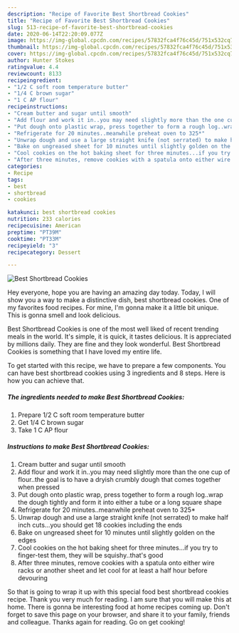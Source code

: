 ```yaml
---
description: "Recipe of Favorite Best Shortbread Cookies"
title: "Recipe of Favorite Best Shortbread Cookies"
slug: 513-recipe-of-favorite-best-shortbread-cookies
date: 2020-06-14T22:20:09.077Z
image: https://img-global.cpcdn.com/recipes/57832fca4f76c45d/751x532cq70/best-shortbread-cookies-recipe-main-photo.jpg
thumbnail: https://img-global.cpcdn.com/recipes/57832fca4f76c45d/751x532cq70/best-shortbread-cookies-recipe-main-photo.jpg
cover: https://img-global.cpcdn.com/recipes/57832fca4f76c45d/751x532cq70/best-shortbread-cookies-recipe-main-photo.jpg
author: Hunter Stokes
ratingvalue: 4.4
reviewcount: 8133
recipeingredient:
- "1/2 C soft room temperature butter"
- "1/4 C brown sugar"
- "1 C AP flour"
recipeinstructions:
- "Cream butter and sugar until smooth"
- "Add flour and work it in..you may need slightly more than the one cup of flour..the goal is to have a dryish crumbly dough that comes together when pressed"
- "Put dough onto plastic wrap, press together to form a rough log..wrap the dough tightly and form it into either a tube or a long square shape"
- "Refrigerate for 20 minutes..meanwhile preheat oven to 325*"
- "Unwrap dough and use a large straight knife (not serrated) to make half inch cuts...you should get 18 cookies including the ends"
- "Bake on ungreased sheet for 10 minutes until slightly golden on the edges"
- "Cool cookies on the hot baking sheet for three minutes...if you try to finger-test them, they will be squishy..that&#39;s good"
- "After three minutes, remove cookies with a spatula onto either wire racks or another sheet and let cool for at least a half hour before devouring"
categories:
- Recipe
tags:
- best
- shortbread
- cookies

katakunci: best shortbread cookies 
nutrition: 233 calories
recipecuisine: American
preptime: "PT39M"
cooktime: "PT33M"
recipeyield: "3"
recipecategory: Dessert

---
```



![Best Shortbread Cookies](https://img-global.cpcdn.com/recipes/57832fca4f76c45d/751x532cq70/best-shortbread-cookies-recipe-main-photo.jpg)

Hey everyone, hope you are having an amazing day today. Today, I will show you a way to make a distinctive dish, best shortbread cookies. One of my favorites food recipes. For mine, I'm gonna make it a little bit unique. This is gonna smell and look delicious.



Best Shortbread Cookies is one of the most well liked of recent trending meals in the world. It's simple, it is quick, it tastes delicious. It is appreciated by millions daily. They are fine and they look wonderful. Best Shortbread Cookies is something that I have loved my entire life.


To get started with this recipe, we have to prepare a few components. You can have best shortbread cookies using 3 ingredients and 8 steps. Here is how you can achieve that.

<!--inarticleads1-->

##### The ingredients needed to make Best Shortbread Cookies:

1. Prepare 1/2 C soft room temperature butter
1. Get 1/4 C brown sugar
1. Take 1 C AP flour




<!--inarticleads2-->

##### Instructions to make Best Shortbread Cookies:

1. Cream butter and sugar until smooth
1. Add flour and work it in..you may need slightly more than the one cup of flour..the goal is to have a dryish crumbly dough that comes together when pressed
1. Put dough onto plastic wrap, press together to form a rough log..wrap the dough tightly and form it into either a tube or a long square shape
1. Refrigerate for 20 minutes..meanwhile preheat oven to 325*
1. Unwrap dough and use a large straight knife (not serrated) to make half inch cuts...you should get 18 cookies including the ends
1. Bake on ungreased sheet for 10 minutes until slightly golden on the edges
1. Cool cookies on the hot baking sheet for three minutes...if you try to finger-test them, they will be squishy..that&#39;s good
1. After three minutes, remove cookies with a spatula onto either wire racks or another sheet and let cool for at least a half hour before devouring




So that is going to wrap it up with this special food best shortbread cookies recipe. Thank you very much for reading. I am sure that you will make this at home. There is gonna be interesting food at home recipes coming up. Don't forget to save this page on your browser, and share it to your family, friends and colleague. Thanks again for reading. Go on get cooking!
